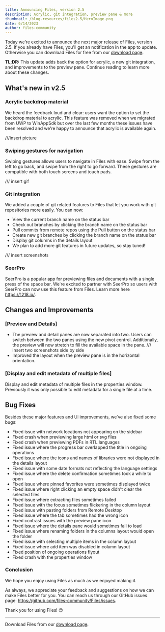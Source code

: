 ```yaml
---
title: Announcing Files, version 2.5
description: Acrylic, git integration, preview pane & more
thumbnail: /blog-resources/files2-5/HeroImage.png
date: 6/14/2023
author: files-community
---
```


Today we're excited to announce the next major release of Files, version 2.5. If you already have Files, you'll get an notification in the app to update. Otherwise you can download Files for free from our [download page](/download/).

**TL;DR:** This update adds back the option for acrylic, a new git integration, and improvements to the preview pane. Continue reading to learn more about these changes.


## What's new in v2.5

### Acrylic backdrop material

We heard the feedback loud and clear: users want the option to set the backdrop material to acrylic. This feature was removed when we migrated from UWP to WinAppSdk but over the last few months these issues have been resolved and we're happy to announce that acrylic is available again.

///insert picture


### Swiping gestures for navigation

Swiping gestures allows users to navigate in Files with ease. Swipe from the left to go back, and swipe from the right to go forward. These gestures are compatible with both touch screens and touch pads.

/// insert gif


### Git integration

We added a couple of git related features to Files that let you work with git repositories more easily. You can now:

- View the current branch name on the status bar
- Check out branches by clicking the branch name on the status bar
- Pull commits from remote repos using the Pull button on the status bar
- Create new git branches by clicking the branch name on the status bar
- Display git columns in the details layout
- We plan to add more git features in future updates, so stay tuned!

/// insert screenshots


### SeerPro

SeerPro is a popular app for previewing files and documents with a single press of the space bar. We're excited to partner with SeerPro so users with SeerPro can now use this feature from Files. Learn more here https://1218.io/.


## Changes and Improvements

### [Preview and Details]

- The preview and detail panes are now separated into two. Users can switch between the two panes using the new pivot control. Additionally, the preview will now stretch to fill the available space in the pane.
/// insert two screenshots side by side
- Improved the layout when the preview pane is in the horizontal orientation.


### [Display and edit metadata of multiple files]

Display and edit metadata of multiple files in the properties window. Previously it was only possible to edit metadata for a single file at a time.



## Bug Fixes

Besides these major features and UI improvements, we’ve also fixed some bugs:

- Fixed issue with network locations not appearing on the sidebar
- Fixed crash when previewing large html or svg files
- Fixed crash when previewing PDFs in RTL languages
- Fixed issue where the progress bar overlapped the title in ongoing operations
- Fixed issue where the icons and names of libraries were not displayed in the details layout
- Fixed issue with some date formats not reflecting the language settings
- Fixed issue where the delete confirmation sometimes took a while to open
- Fixed issue where pinned favorites were sometimes displayed twice
- Fixed issue where right clicking an empty space didn't clear the selected files
- Fixed issue where extracting files sometimes failed
- Fixed issue with the focus sometimes flickering in the column layout
- Fixed issue with pasting folders from Remote Desktop
- Fixed issue where the tab sometimes had the wrong icon
- Fixed contrast issues with the preview pane icon
- Fixed issue where the details pane would sometimes fail to load
- Fixed issue where renaming folders in the columns layout would open the folder
- Fixed issue with selecting multiple items in the column layout
- Fixed issue where add item was disabled in column layout
- Fixed position of ongoing operations flyout
- Fixed crash with the properties window


### Conclusion

We hope you enjoy using Files as much as we enjoyed making it.

As always, we appreciate your feedback and suggestions on how we can make Files better for you. You can reach us through our GitHub issues page: https://github.com/files-community/Files/issues.

Thank you for using Files! 😊

---

Download Files from our [download page](/download/).
